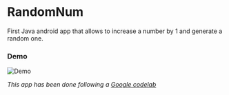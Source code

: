 # RandomNum
First Java android app that allows to increase a number by 1 and generate a random one.


### Demo
![Demo](https://i.ibb.co/0XvK571/31.gif)

_This app has been done following a [Google codelab](https://codelabs.developers.google.com/codelabs/build-your-first-android-app/)_
